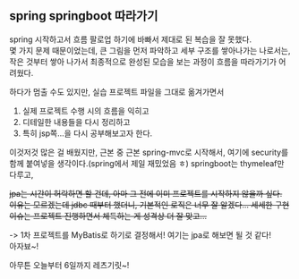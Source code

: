 ## spring springboot 따라가기

spring 시작하고서 흐름 팔로업 하기에 바빠서 제대로 된 복습을 잘 못했다.  
몇 가지 문제 때문이었는데, 큰 그림을 먼저 파악하고 세부 구조를 쌓아나가는 나로서는,  
작은 것부터 쌓아 나가서 최종적으로 완성된 모습을 보는 과정이 흐름을 따라가기가 어려웠다.  
  
하다가 멈출 수도 있지만, 실습 프로젝트 파일을 그대로 옮겨가면서
1. 실제 프로젝트 수행 시의 흐름을 익히고
2. 디테일한 내용들을 다시 정리하고
3. 특히 jsp쪽...을 다시 공부해보고자 한다.

이것저것 많은 걸 배웠지만, 근본 중 근본 spring-mvc로 시작해서,
여기에 security를 함께 붙여넣을 생각이다.(spring에서 제일 재밌었음 ㅎ)
springboot는 thymeleaf만 다루고,

~~jpa는 시간이 허락하면 할 건데, 아마 그 전에 이미 프로젝트를 시작하지 않을까 싶다.
이유는 모르겠는데 jdbc 때부터 했더니, 기본적인 로직은 너무 잘 알겠다... 세세한 구현 이슈는 프로젝트 진행하면서 체득하는 게 성격상 더 잘 맞고...~~

-> 1차 프로젝트를 MyBatis로 하기로 결정해서! 여기는 jpa로 해보면 될 것 같다!  
아자뵤~!

아무튼 오늘부터 6일까지 레츠기릿~!
